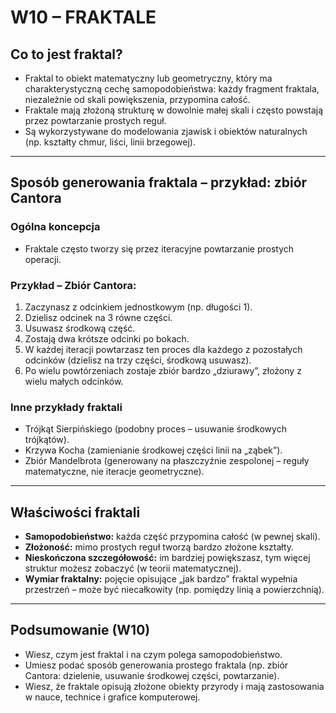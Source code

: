 
# W10 – FRAKTALE

## Co to jest fraktal?

- Fraktal to obiekt matematyczny lub geometryczny, który ma charakterystyczną cechę samopodobieństwa: każdy fragment fraktala, niezależnie od skali powiększenia, przypomina całość.
- Fraktale mają złożoną strukturę w dowolnie małej skali i często powstają przez powtarzanie prostych reguł.
- Są wykorzystywane do modelowania zjawisk i obiektów naturalnych (np. kształty chmur, liści, linii brzegowej).

---

## Sposób generowania fraktala – przykład: zbiór Cantora

### Ogólna koncepcja

- Fraktale często tworzy się przez iteracyjne powtarzanie prostych operacji.

### Przykład – **Zbiór Cantora:**

1. Zaczynasz z odcinkiem jednostkowym (np. długości 1).
2. Dzielisz odcinek na 3 równe części.
3. Usuwasz środkową część.
4. Zostają dwa krótsze odcinki po bokach.
5. W każdej iteracji powtarzasz ten proces dla każdego z pozostałych odcinków (dzielisz na trzy części, środkową usuwasz).
6. Po wielu powtórzeniach zostaje zbiór bardzo „dziurawy”, złożony z wielu małych odcinków.

### Inne przykłady fraktali

- Trójkąt Sierpińskiego (podobny proces – usuwanie środkowych trójkątów).
- Krzywa Kocha (zamienianie środkowej części linii na „ząbek”).
- Zbiór Mandelbrota (generowany na płaszczyźnie zespolonej – reguły matematyczne, nie iteracje geometryczne).

---

## Właściwości fraktali

- **Samopodobieństwo:** każda część przypomina całość (w pewnej skali).
- **Złożoność:** mimo prostych reguł tworzą bardzo złożone kształty.
- **Nieskończona szczegółowość:** im bardziej powiększasz, tym więcej struktur możesz zobaczyć (w teorii matematycznej).
- **Wymiar fraktalny:** pojęcie opisujące „jak bardzo” fraktal wypełnia przestrzeń – może być niecałkowity (np. pomiędzy linią a powierzchnią).

---

## Podsumowanie (W10)

- Wiesz, czym jest fraktal i na czym polega samopodobieństwo.
- Umiesz podać sposób generowania prostego fraktala (np. zbiór Cantora: dzielenie, usuwanie środkowej części, powtarzanie).
- Wiesz, że fraktale opisują złożone obiekty przyrody i mają zastosowania w nauce, technice i grafice komputerowej.
